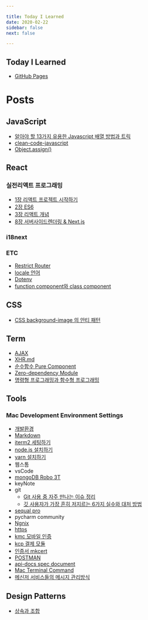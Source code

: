 ```yaml
---

title: Today I Learned
date: 2020-02-22
sidebar: false
next: false

---
```


Today I Learned
--
- [GitHub Pages](https://github.com/eyabc)


# Posts

JavaScript
--
* [알아야 할 13가지 유용한 Javascript 배열 방법과 트릭](/development/JavaScript/JavascriptArray.md)
* [clean-code-javascript](/development/JavaScript/CleanCodeJavascript.md)
* [Object.assign()](/development/JavaScript/ObjectAssign.md)

React
--
### 실전리액트 프로그래밍
* [1장 리액트 프로젝트 시작하기](/development/react/실전리액트프로그래밍/1.md)
* [2장 ES6](/development/react/실전리액트프로그래밍/2.md)
* [3장 리액트 개념](/development/react/실전리액트프로그래밍/3.md)
* [8장 서버사이드렌더링 & Next.js](/development/react/실전리액트프로그래밍/8.md)

### i18next

### ETC
* [Restrict Router](/development/react/etc/RestrictRouter.md)
* [locale 언어](/development/react/etc/locale.md)
* [Dotenv](/development/react/etc/Dotenv.md)
* [function component와 class component](/development/react/etc/FunctionClassComponent.md)

CSS
--
* [CSS background-image 의 안티 패턴](/development/CSS/backgroundImage.md)

Term
--
* [AJAX](/development/Term/AJAX.md)
* [XHR.md](/development/Term/XHR.md)
* [순수함수 Pure Component](/development/Term/PureComponent.md)
* [Zero-dependency Module](/development/Term/ZeroDependencyModule.md)
* [명령형 프로그래밍과 함수형 프로그래밍](/development/Term/JavascriptFunctionalProgramming.md)

Tools
--
### Mac Development Environment Settings
* [개발환경](/development/Tools/Environment.md)
* [Markdown](/development/Tools/Markdown.md)
* [iterm2 세팅하기](/development/Tools/Iterm2Setting.md) 
* [node.js 설치하기](/development/Tools/NodeJS.md)
* [yarn 설치하기](/development/Tools/yarn.md)
* 웹스톰
* vsCode
* [mongoDB Robo 3T](/development/Tools/Robo3T.md)
* keyNote
* git
    * [Git 사용 중 자주 만나는 이슈 정리](/development/Tools/Git/git.html)
    * [깃 사용자가 가장 흔히 저지르는 6가지 실수와 대처 방법](/development/Tools/Git/MistakesGit6.html)
* [sequal pro](/development/Tools/SequalPro.md)
* pycharm community
* [Ngnix](/development/Tools/Ngnix.md)
* [https](/development/Tools/https.html)
* [kmc 모바일 인증](/development/Tools/KMC_Mobile_Authentication.md)
* [kcp 결제 모듈](/development/Tools/KCP_Payment_Module)
* [인증서 mkcert](/development/Tools/Mkcert)
* [POSTMAN](/development/Tools/Postman)
* [api-docs spec document](/development/Tools/Api_Document)
* [Mac Terminal Command](/development/Tools/MacTerminalCommand.md)
* [메신저 서비스들의 메시지 관리방식](/development/Tools/ChattingService.md)


Design Patterns
--
* [상속과 조합](/development/DesignPattern/CompositionAndInheritance.md)